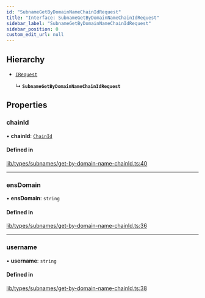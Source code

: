 ```yaml
---
id: "SubnameGetByDomainNameChainIdRequest"
title: "Interface: SubnameGetByDomainNameChainIdRequest"
sidebar_label: "SubnameGetByDomainNameChainIdRequest"
sidebar_position: 0
custom_edit_url: null
---
```


## Hierarchy

- [`IRequest`](IRequest.md)

  ↳ **`SubnameGetByDomainNameChainIdRequest`**

## Properties

### chainId

• **chainId**: [`ChainId`](../modules.md#chainid)

#### Defined in

[lib/types/subnames/get-by-domain-name-chainId.ts:40](https://github.com/JustaName-id/JustaName-sdk/blob/5db266b/packages/@justaname.id/sdk/src/lib/types/subnames/get-by-domain-name-chainId.ts#L40)

___

### ensDomain

• **ensDomain**: `string`

#### Defined in

[lib/types/subnames/get-by-domain-name-chainId.ts:36](https://github.com/JustaName-id/JustaName-sdk/blob/5db266b/packages/@justaname.id/sdk/src/lib/types/subnames/get-by-domain-name-chainId.ts#L36)

___

### username

• **username**: `string`

#### Defined in

[lib/types/subnames/get-by-domain-name-chainId.ts:38](https://github.com/JustaName-id/JustaName-sdk/blob/5db266b/packages/@justaname.id/sdk/src/lib/types/subnames/get-by-domain-name-chainId.ts#L38)
